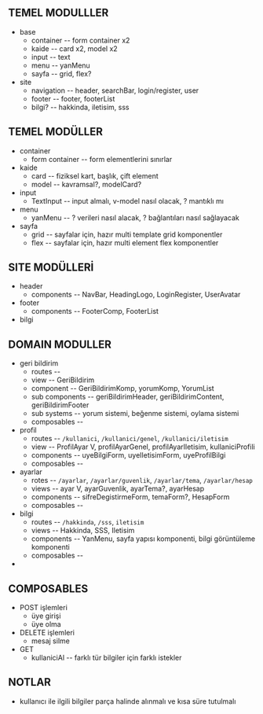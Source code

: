## TEMEL MODULLLER
+ base
  - container -- form container x2
  - kaide -- card x2, model x2
  - input -- text
  - menu -- yanMenu
  - sayfa -- grid, flex?
+ site 
  - navigation -- header, searchBar, login/register, user
  - footer -- footer, footerList
  - bilgi? -- hakkinda, iletisim, sss


## TEMEL MODÜLLER
+ container
  - form container -- form elementlerini sınırlar
+ kaide
  - card -- fiziksel kart, başlık, çift element
  - model -- kavramsal?, modelCard?
+ input
  - TextInput -- input almalı, v-model nasıl olacak, ? mantıklı mı
+ menu
  - yanMenu -- ? verileri nasıl alacak, ? bağlantıları nasıl sağlayacak
+ sayfa
  - grid -- sayfalar için, hazır multi template grid komponentler
  - flex -- sayfalar için, hazır multi element flex komponentler





## SITE MODÜLLERİ
+ header
  - components -- NavBar, HeadingLogo, LoginRegister, UserAvatar
+ footer
  - components -- FooterComp, FooterList
+ bilgi


## DOMAIN MODULLER
+ geri bildirim
  - routes -- 
  - view -- GeriBildirim
  - component -- GeriBildirimKomp, yorumKomp, YorumList
  - sub components -- geriBildirimHeader, geriBildirimContent, geriBildirimFooter
  - sub systems -- yorum sistemi, beğenme sistemi, oylama sistemi
  - composables -- 
+ profil
  - routes -- `/kullanici`, `/kullanici/genel`, `/kullanici/iletisim`
  - view -- ProfilAyar V, profilAyarGenel, profilAyarIletisim, kullaniciProfili
  - components -- uyeBilgiForm, uyeIletisimForm, uyeProfilBilgi
  - composables -- 
+ ayarlar
  - rotes -- `/ayarlar`, `/ayarlar/guvenlik`, `/ayarlar/tema`, `/ayarlar/hesap`
  - views -- ayar V, ayarGuvenlik, ayarTema?, ayarHesap
  - components -- sifreDegistirmeForm, temaForm?, HesapForm
  - composables -- 
+ bilgi
  - routes -- `/hakkinda`, `/sss`, `iletisim`
  - views -- Hakkinda, SSS, Iletisim
  - components -- YanMenu, sayfa yapısı komponenti, bilgi görüntüleme komponenti
  - composables --
+ 


## COMPOSABLES
+ POST işlemleri
  - üye girişi
  - üye olma
+ DELETE işlemleri
  - mesaj silme
+ GET
  - kullaniciAl -- farklı tür bilgiler için farklı istekler


## NOTLAR
+ kullanıcı ile ilgili bilgiler parça halinde alınmalı ve kısa süre tutulmalı